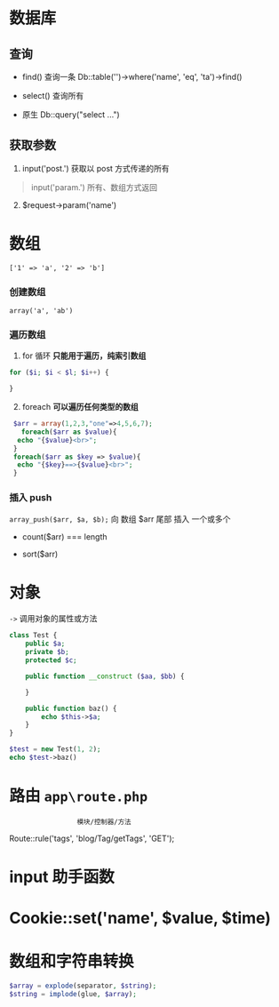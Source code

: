 # 数据库
## 查询
- find() 查询一条
Db::table('')->where('name', 'eq', 'ta')->find()
- select() 查询所有

- 原生
Db::query("select ...")

## 获取参数
1. input('post.') 获取以 post 方式传递的所有
> input('param.') 所有、数组方式返回
2. $request->param('name') 

# 数组
`['1' => 'a', '2' => 'b']`

### 创建数组
`array('a', 'ab')`   

### 遍历数组
1. for 循环
**只能用于遍历，纯索引数组**
```php
for ($i; $i < $l; $i++) {

}
```
2. foreach 
**可以遍历任何类型的数组**
```php
 $arr = array(1,2,3,"one"=>4,5,6,7);
   foreach($arr as $value){
  echo "{$value}<br>";
 }
 foreach($arr as $key => $value){
  echo "{$key}==>{$value}<br>";
 }
```

### 插入 push
`array_push($arr, $a, $b);`
向 数组 $arr 尾部 插入 一个或多个

- count($arr) === length

- sort($arr)

# 对象
`->` 调用对象的属性或方法

```php
class Test {
    public $a;
    private $b;
    protected $c;

    public function __construct ($aa, $bb) {

    }

    public function baz() {
        echo $this->$a;
    }
}

$test = new Test(1, 2);
echo $test->baz()

```

# 路由 `app\route.php`
                     模块/控制器/方法
Route::rule('tags', 'blog/Tag/getTags', 'GET');

# input 助手函数

# Cookie::set('name', $value, $time)

# 数组和字符串转换
```php
$array = explode(separator, $string); 
$string = implode(glue, $array);
```